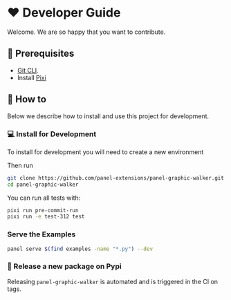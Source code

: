 # ❤️ Developer Guide

Welcome. We are so happy that you want to contribute.

## 🧳 Prerequisites

- [Git CLI](https://git-scm.com/book/en/v2/Getting-Started-Installing-Git).
- Install [Pixi](https://pixi.sh/latest/#installation)

## 📙 How to

Below we describe how to install and use this project for development.

### 💻 Install for Development

To install for development you will need to create a new environment

Then run

```bash
git clone https://github.com/panel-extensions/panel-graphic-walker.git
cd panel-graphic-walker
```

You can run all tests with:

```bash
pixi run pre-commit-run
pixi run -e test-312 test
```

### Serve the Examples

```bash
panel serve $(find examples -name "*.py") --dev
```

### 🚢 Release a new package on Pypi

Releasing `panel-graphic-walker` is automated and is triggered in the CI on tags.
